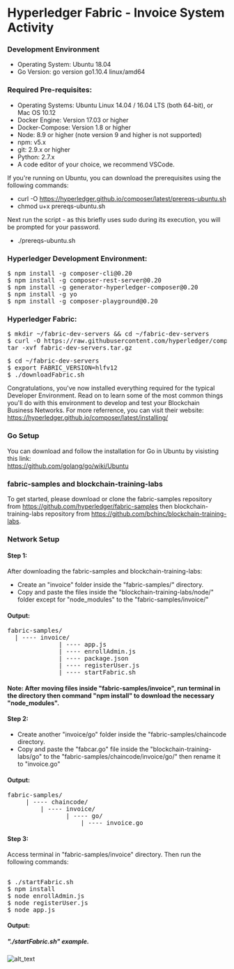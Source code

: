 # Hyperledger Fabric - Invoice System Activity

### Development Environment
+ Operating System: Ubuntu 18.04
+ Go Version: go version go1.10.4 linux/amd64

### Required Pre-requisites:
+ Operating Systems: Ubuntu Linux 14.04 / 16.04 LTS (both 64-bit), or Mac OS 10.12
+ Docker Engine: Version 17.03 or higher
+ Docker-Compose: Version 1.8 or higher
+ Node: 8.9 or higher (note version 9 and higher is not supported)
+ npm: v5.x
+ git: 2.9.x or higher
+ Python: 2.7.x
+ A code editor of your choice, we recommend VSCode.

If you're running on Ubuntu, you can download the prerequisites using the following commands:
+ curl -O https://hyperledger.github.io/composer/latest/prereqs-ubuntu.sh
+ chmod u+x prereqs-ubuntu.sh

Next run the script - as this briefly uses sudo during its execution, you will be prompted for your password.
+ ./prereqs-ubuntu.sh

### Hyperledger Development Environment:
<pre>
$ npm install -g composer-cli@0.20
$ npm install -g composer-rest-server@0.20
$ npm install -g generator-hyperledger-composer@0.20
$ npm install -g yo
$ npm install -g composer-playground@0.20
</pre>

### Hyperledger Fabric:
<pre>
$ mkdir ~/fabric-dev-servers && cd ~/fabric-dev-servers
$ curl -O https://raw.githubusercontent.com/hyperledger/composer-tools/master/packages/fabric-dev-servers/fabric-dev-servers.tar.gz
tar -xvf fabric-dev-servers.tar.gz
</pre>
<pre>
$ cd ~/fabric-dev-servers
$ export FABRIC_VERSION=hlfv12
$ ./downloadFabric.sh
</pre>
Congratulations, you've now installed everything required for the typical Developer Environment. Read on to learn some of the most common things you'll do with this environment to develop and test your Blockchain Business Networks. For more referrence, you can visit their website: https://hyperledger.github.io/composer/latest/installing/

### Go Setup
You can download and follow the installation for Go in Ubuntu by visisting this link: <br />
https://github.com/golang/go/wiki/Ubuntu

### fabric-samples and blockchain-training-labs
To get started, please download or clone the fabric-samples repository from https://github.com/hyperledger/fabric-samples then blockchain-training-labs repository from https://github.com/bchinc/blockchain-training-labs.

### Network Setup
#### Step 1:
After downloading the fabric-samples and blockchain-training-labs:
+ Create an "invoice" folder inside the "fabric-samples/" directory.
+ Copy and paste the files inside the "blockchain-training-labs/node/" folder except for "node_modules" to the "fabric-samples/invoice/"<br />
#### Output:
<pre>fabric-samples/
  | ---- invoice/
              | ---- app.js
              | ---- enrollAdmin.js
              | ---- package.json
              | ---- registerUser.js
              | ---- startFabric.sh
</pre>
#### Note: After moving files inside "fabric-samples/invoice", run terminal in the directory then command "npm install" to download the necessary "node_modules".

#### Step 2:
+ Create another "invoice/go" folder inside the "fabric-samples/chaincode directory.
+ Copy and paste the "fabcar.go" file inside the "blockchain-training-labs/go" to the "fabric-samples/chaincode/invoice/go/" then rename it to "invoice.go"<br />
#### Output:
<pre>fabric-samples/
     | ---- chaincode/
         | ---- invoice/
                | ---- go/
                    | ---- invoice.go
</pre>

#### Step 3:
Access terminal in "fabric-samples/invoice" directory. Then run the following commands: <br />
<pre> 
$ ./startFabric.sh
$ npm install
$ node enrollAdmin.js
$ node registerUser.js
$ node app.js
</pre>
#### Output:
##### "./startFabric.sh" example.
![alt_text](https://github.com/adrianasinasborruel/invoice-activity/tree/master/blob/screenshots/startFabric.png)<br />

